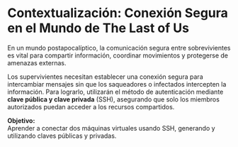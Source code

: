 # Contextualización: Conexión Segura en el Mundo de The Last of Us

En un mundo postapocalíptico, la comunicación segura entre sobrevivientes es vital para compartir información, coordinar movimientos y protegerse de amenazas externas.

Los supervivientes necesitan establecer una conexión segura para intercambiar mensajes sin que los saqueadores o infectados intercepten la información. Para lograrlo, utilizarán el método de autenticación mediante **clave pública y clave privada** (SSH), asegurando que solo los miembros autorizados puedan acceder a los recursos compartidos.

**Objetivo:**  
Aprender a conectar dos máquinas virtuales usando SSH, generando y utilizando claves públicas y privadas.

